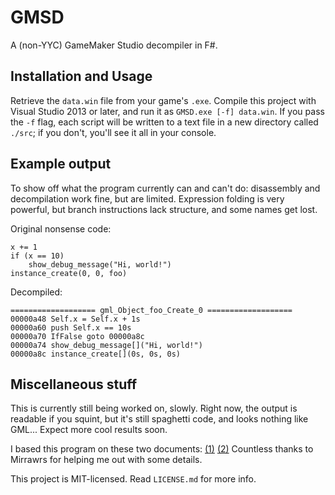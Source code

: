 # GMSD
A (non-YYC) GameMaker Studio decompiler in F#.

## Installation and Usage
Retrieve the `data.win` file from your game's `.exe`. Compile this project with Visual Studio 2013 or later, and run it as `GMSD.exe [-f] data.win`. If you pass the `-f` flag, each script will be written to a text file in a new directory called `./src`; if you don't, you'll see it all in your console.

## Example output
To show off what the program currently can and can't do: disassembly and decompilation work fine, but are limited. Expression folding is very powerful, but branch instructions lack structure, and some names get lost.

Original nonsense code:

    x += 1
    if (x == 10)
        show_debug_message("Hi, world!")
    instance_create(0, 0, foo)

Decompiled:

    =================== gml_Object_foo_Create_0 ===================
    00000a48 Self.x = Self.x + 1s
    00000a60 push Self.x == 10s
    00000a70 IfFalse goto 00000a8c
    00000a74 show_debug_message[]("Hi, world!")
    00000a8c instance_create[](0s, 0s, 0s)

## Miscellaneous stuff
This is currently still being worked on, slowly. Right now, the output is readable if you squint, but it's still spaghetti code, and looks nothing like GML... Expect more cool results soon.

I based this program on these two documents: [(1)](http://rawr.ws/undertale/unpacking) [(2)](http://rawr.ws/undertale/decompilation) Countless thanks to Mirrawrs for helping me out with some details.

This project is MIT-licensed. Read `LICENSE.md` for more info.

